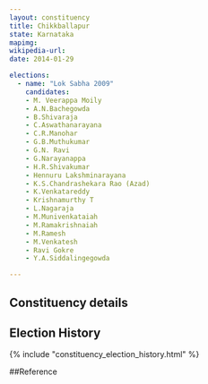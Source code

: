 ```yaml
---
layout: constituency
title: Chikkballapur
state: Karnataka
mapimg: 
wikipedia-url: 
date: 2014-01-29

elections: 
  - name: "Lok Sabha 2009"
    candidates: 
    - M. Veerappa Moily 
    - A.N.Bachegowda 
    - B.Shivaraja 
    - C.Aswathanarayana 
    - C.R.Manohar 
    - G.B.Muthukumar 
    - G.N. Ravi 
    - G.Narayanappa 
    - H.R.Shivakumar 
    - Hennuru Lakshminarayana 
    - K.S.Chandrashekara Rao (Azad) 
    - K.Venkatareddy 
    - Krishnamurthy T 
    - L.Nagaraja 
    - M.Munivenkataiah 
    - M.Ramakrishnaiah 
    - M.Ramesh 
    - M.Venkatesh 
    - Ravi Gokre 
    - Y.A.Siddalingegowda 

---
```

## Constituency details


## Election History
{% include "constituency_election_history.html" %}

##Reference
